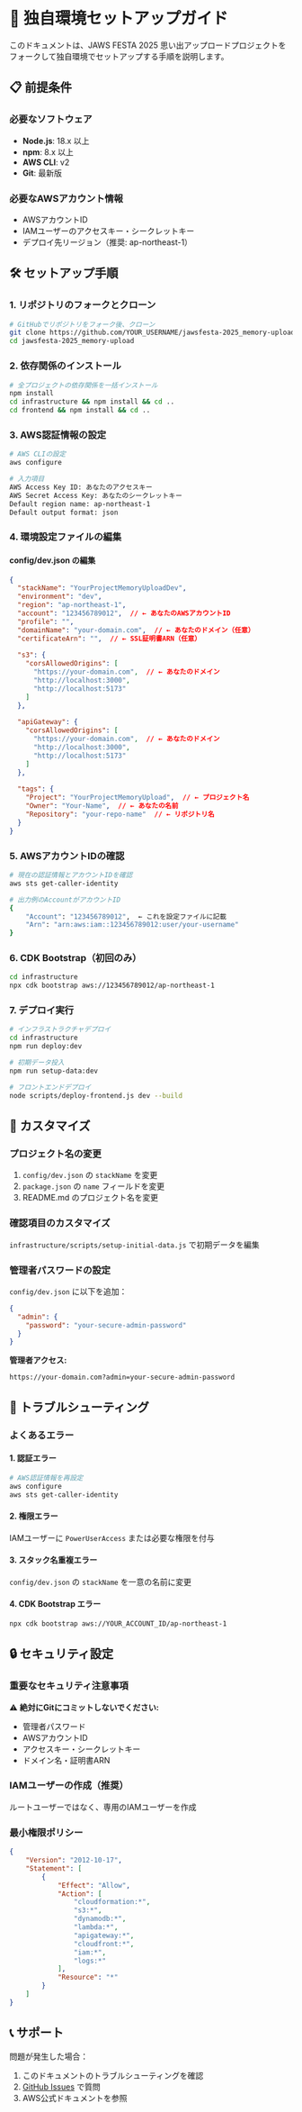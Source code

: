 # 🚀 独自環境セットアップガイド

このドキュメントは、JAWS FESTA 2025 思い出アップロードプロジェクトをフォークして独自環境でセットアップする手順を説明します。

## 📋 前提条件

### 必要なソフトウェア
- **Node.js**: 18.x 以上
- **npm**: 8.x 以上  
- **AWS CLI**: v2
- **Git**: 最新版

### 必要なAWSアカウント情報
- AWSアカウントID
- IAMユーザーのアクセスキー・シークレットキー
- デプロイ先リージョン（推奨: ap-northeast-1）

## 🛠️ セットアップ手順

### 1. リポジトリのフォークとクローン

```bash
# GitHubでリポジトリをフォーク後、クローン
git clone https://github.com/YOUR_USERNAME/jawsfesta-2025_memory-upload.git
cd jawsfesta-2025_memory-upload
```

### 2. 依存関係のインストール

```bash
# 全プロジェクトの依存関係を一括インストール
npm install
cd infrastructure && npm install && cd ..
cd frontend && npm install && cd ..
```

### 3. AWS認証情報の設定

```bash
# AWS CLIの設定
aws configure

# 入力項目
AWS Access Key ID: あなたのアクセスキー
AWS Secret Access Key: あなたのシークレットキー
Default region name: ap-northeast-1
Default output format: json
```

### 4. 環境設定ファイルの編集

#### config/dev.json の編集

```json
{
  "stackName": "YourProjectMemoryUploadDev",
  "environment": "dev",
  "region": "ap-northeast-1",
  "account": "123456789012",  // ← あなたのAWSアカウントID
  "profile": "",
  "domainName": "your-domain.com",  // ← あなたのドメイン（任意）
  "certificateArn": "",  // ← SSL証明書ARN（任意）
  
  "s3": {
    "corsAllowedOrigins": [
      "https://your-domain.com",  // ← あなたのドメイン
      "http://localhost:3000",
      "http://localhost:5173"
    ]
  },
  
  "apiGateway": {
    "corsAllowedOrigins": [
      "https://your-domain.com",  // ← あなたのドメイン
      "http://localhost:3000",
      "http://localhost:5173"
    ]
  },
  
  "tags": {
    "Project": "YourProjectMemoryUpload",  // ← プロジェクト名
    "Owner": "Your-Name",  // ← あなたの名前
    "Repository": "your-repo-name"  // ← リポジトリ名
  }
}
```

### 5. AWSアカウントIDの確認

```bash
# 現在の認証情報とアカウントIDを確認
aws sts get-caller-identity

# 出力例のAccountがアカウントID
{
    "Account": "123456789012",  ← これを設定ファイルに記載
    "Arn": "arn:aws:iam::123456789012:user/your-username"
}
```

### 6. CDK Bootstrap（初回のみ）

```bash
cd infrastructure
npx cdk bootstrap aws://123456789012/ap-northeast-1
```

### 7. デプロイ実行

```bash
# インフラストラクチャデプロイ
cd infrastructure
npm run deploy:dev

# 初期データ投入
npm run setup-data:dev

# フロントエンドデプロイ
node scripts/deploy-frontend.js dev --build
```

## 🔧 カスタマイズ

### プロジェクト名の変更
1. `config/dev.json` の `stackName` を変更
2. `package.json` の `name` フィールドを変更
3. README.md のプロジェクト名を変更

### 確認項目のカスタマイズ
`infrastructure/scripts/setup-initial-data.js` で初期データを編集

### 管理者パスワードの設定
`config/dev.json` に以下を追加：
```json
{
  "admin": {
    "password": "your-secure-admin-password"
  }
}
```

**管理者アクセス:**
```
https://your-domain.com?admin=your-secure-admin-password
```

## 🚨 トラブルシューティング

### よくあるエラー

#### 1. 認証エラー
```bash
# AWS認証情報を再設定
aws configure
aws sts get-caller-identity
```

#### 2. 権限エラー
IAMユーザーに `PowerUserAccess` または必要な権限を付与

#### 3. スタック名重複エラー
`config/dev.json` の `stackName` を一意の名前に変更

#### 4. CDK Bootstrap エラー
```bash
npx cdk bootstrap aws://YOUR_ACCOUNT_ID/ap-northeast-1
```

## 🔒 セキュリティ設定

### 重要なセキュリティ注意事項

⚠️ **絶対にGitにコミットしないでください:**
- 管理者パスワード
- AWSアカウントID
- アクセスキー・シークレットキー
- ドメイン名・証明書ARN

### IAMユーザーの作成（推奨）
ルートユーザーではなく、専用のIAMユーザーを作成

### 最小権限ポリシー
```json
{
    "Version": "2012-10-17",
    "Statement": [
        {
            "Effect": "Allow",
            "Action": [
                "cloudformation:*",
                "s3:*",
                "dynamodb:*",
                "lambda:*",
                "apigateway:*",
                "cloudfront:*",
                "iam:*",
                "logs:*"
            ],
            "Resource": "*"
        }
    ]
}
```

## 📞 サポート

問題が発生した場合：
1. このドキュメントのトラブルシューティングを確認
2. [GitHub Issues](https://github.com/ttelltte/jawsfesta-2025_memory-upload/issues) で質問
3. AWS公式ドキュメントを参照